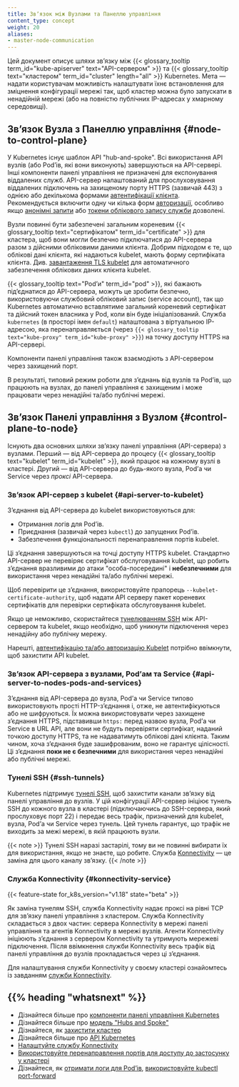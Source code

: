```yaml
---
title: Звʼязок між Вузлами та Панеллю управління
content_type: concept
weight: 20
aliases:
- master-node-communication
---
```


<!-- overview -->

Цей документ описує шляхи звʼязку між {{< glossary_tooltip term_id="kube-apiserver" text="API-сервером" >}} та {{< glossary_tooltip text="кластером" term_id="cluster" length="all" >}} Kubernetes. Мета — надати користувачам можливість налаштувати їхнє встановлення для зміцнення конфігурації мережі так, щоб кластер можна було запускати в ненадійній мережі (або на повністю публічних IP-адресах у хмарному середовищі).

<!-- body -->

## Звʼязок Вузла з Панеллю управління {#node-to-control-plane}

У Kubernetes існує шаблон API "hub-and-spoke". Всі використання API вузлів (або Podʼів, які вони виконують) завершуються на API-сервері. Інші компоненти панелі управління не призначені для експонування віддалених служб. API-сервер налаштований для прослуховування віддалених підключень на захищеному порту HTTPS (зазвичай 443) з однією або декількома формами [автентифікації клієнта](/uk/docs/reference/access-authn-authz/authentication/). Рекомендується включити одну чи кілька форм [авторизації](/uk/docs/reference/access-authn-authz/authorization/), особливо якщо [анонімні запити](/uk/docs/reference/access-authn-authz/authentication/#anonymous-requests) або [токени облікового запису служби](/uk/docs/reference/access-authn-authz/authentication/#service-account-tokens) дозволені.

Вузли повинні бути забезпечені загальним кореневим {{< glossary_tooltip text="сертифікатом" term_id="certificate" >}} для кластера, щоб вони могли безпечно підключатися до API-сервера разом з дійсними обліковими даними клієнта. Добрим підходом є те, що облікові дані клієнта, які надаються kubelet, мають форму сертифіката клієнта. Див. [завантаження TLS kubelet](/uk/docs/reference/access-authn-authz/kubelet-tls-bootstrapping/) для автоматичного забезпечення облікових даних клієнта kubelet.

{{< glossary_tooltip text="Podʼи" term_id="pod" >}}, які бажають підʼєднатися до API-сервера, можуть це зробити безпечно, використовуючи службовий обліковий запис (service account), так що Kubernetes автоматично вставлятиме загальний кореневий сертифікат та дійсний токен власника у Pod, коли він буде ініціалізований. Служба `kubernetes` (в просторі імен `default`) налаштована з віртуальною IP-адресою, яка перенаправляється (через `{{< glossary_tooltip text="kube-proxy" term_id="kube-proxy" >}}`) на точку доступу HTTPS на API-сервері.

Компоненти панелі управління також взаємодіють з API-сервером через захищений порт.

В результаті, типовий режим роботи для зʼєднань від вузлів та Podʼів, що працюють на
вузлах, до панелі управління є захищеним і може працювати через ненадійні та/або публічні мережі.

## Звʼязок Панелі управління з Вузлом {#control-plane-to-node}

Існують два основних шляхи звʼязку панелі управління (API-сервера) з вузлами. Перший — від API-сервера до процесу {{< glossary_tooltip text="kubelet" term_id="kubelet" >}}, який працює на кожному вузлі в кластері. Другий — від API-сервера до будь-якого вузла, Podʼа чи Service через _проксі_ API-сервера.

### Звʼязок API-сервер з kubelet {#api-server-to-kubelet}

Зʼєднання від API-сервера до kubelet використовуються для:

* Отримання логів для Podʼів.
* Приєднання (зазвичай через `kubectl`) до запущених Podʼів.
* Забезпечення функціональності перенаправлення портів kubelet.

Ці зʼєднання завершуються на точці доступу HTTPS kubelet. Стандартно API-сервер не
перевіряє сертифікат обслуговування kubelet, що робить зʼєднання вразливими до атаки "особа-посередині" і **небезпечними** для використання через ненадійні та/або публічні мережі.

Щоб перевірити це зʼєднання, використовуйте прапорець `--kubelet-certificate-authority`, щоб надати API серверу пакет кореневих сертифікатів для перевірки сертифіката обслуговування kubelet.

Якщо це неможливо, скористайтеся [тунелюванням SSH](#ssh-tunnels) між API-сервером та kubelet, якщо необхідно, щоб уникнути підключення через ненадійну або публічну мережу.

Нарешті, [автентифікацію та/або авторизацію Kubelet](/uk/docs/reference/access-authn-authz/kubelet-authn-authz/) потрібно ввімкнути, щоб захистити API kubelet.

### Звʼязок API-сервера з вузлами, Podʼам та Service {#api-server-to-nodes-pods-and-services}

Зʼєднання від API-сервера до вузла, Podʼа чи Service типово використовують прості HTTP-зʼєднання і, отже, не автентифікуються або не шифруються. Їх можна використовувати через захищене зʼєднання HTTPS, підставивши `https:` перед назвою вузла, Podʼа чи Service в URL API, але вони не будуть перевіряти сертифікат, наданий точкою доступу HTTPS, та не надаватимуть облікові дані клієнта. Таким чином, хоча зʼєднання буде зашифрованим, воно не гарантує цілісності. Ці зʼєднання **поки не є безпечними** для використання через ненадійні або публічні мережі.

### Тунелі SSH {#ssh-tunnels}

Kubernetes підтримує [тунелі SSH](https://www.ssh.com/academy/ssh/tunneling), щоб захистити канали звʼязку від панелі управління до вузлів. У цій конфігурації API-сервер ініціює тунель SSH до кожного вузла в кластері (підключаючись до SSH-сервера, який прослуховує порт 22) і передає весь трафік, призначений для kubelet, вузла, Podʼа чи Service через тунель. Цей тунель гарантує, що трафік не виходить за межі мережі, в якій працюють вузли.

{{< note >}}
Тунелі SSH наразі застарілі, тому ви не повинні вибирати їх для використання, якщо не знаєте, що робите. Служба [Konnectivity](#konnectivity-service) — це заміна для цього каналу звʼязку.
{{< /note >}}

### Служба Konnectivity {#konnectivity-service}

{{< feature-state for_k8s_version="v1.18" state="beta" >}}

Як заміна тунелям SSH, служба Konnectivity надає проксі на рівні TCP для звʼязку панелі управління з кластером. Служба Konnectivity складається з двох частин: сервера Konnectivity в мережі панелі управління та агентів Konnectivity в мережі вузлів. Агенти Konnectivity ініціюють зʼєднання з сервером Konnectivity та утримують мережеві підключення. Після ввімкнення служби Konnectivity весь трафік від панелі управління до вузлів прокладається через ці зʼєднання.

Для налаштування служби Konnectivity у своєму кластері ознайомтесь із завданням [служби Konnectivity](/uk/docs/tasks/extend-kubernetes/setup-konnectivity/).

## {{% heading "whatsnext" %}}

* Дізнайтеся більше про [компоненти панелі управління Kubernetes](/uk/docs/concepts/overview/components/#control-plane-components)
* Дізнайтеся більше про [модель "Hubs and Spoke"](https://book.kubebuilder.io/multiversion-tutorial/conversion-concepts.html#hubs-spokes-and-other-wheel-metaphors)
* Дізнайтеся, як [захистити кластер](/uk/docs/tasks/administer-cluster/securing-a-cluster/)
* Дізнайтеся більше про [API Kubernetes](/uk/docs/concepts/overview/kubernetes-api/)
* [Налаштуйте службу Konnectivity](/uk/docs/tasks/extend-kubernetes/setup-konnectivity/)
* [Використовуйте перенаправлення портів для доступу до застосунку у кластері](/uk/docs/tasks/access-application-cluster/port-forward-access-application-cluster/)
* Дізнайтеся, як [отримати логи для Podʼів](/uk/docs/tasks/debug/debug-application/debug-running-pod/#examine-pod-logs), [використовуйте kubectl port-forward](/uk/docs/tasks/access-application-cluster/port-forward-access-application-cluster/#forward-a-local-port-to-a-port-on-the-pod)
